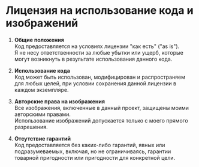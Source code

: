 **Лицензия на использование кода и изображений**  
=========================================================================================

1. **Общие положения**  
   Код предоставляется на условиях лицензии "как есть" ("as is").  
   Я не несу ответственности за любые убытки или ущерб, которые могут возникнуть в результате использования данного кода.  

2. **Использование кода**  
   Код может быть использован, модифицирован и распространяем для любых целей, при условии сохранения данной лицензии в каждом экземпляре.  

3. **Авторские права на изображения**  
   Все изображения, включенные в данный проект, защищены моими авторскими правами.  
   Использование изображений допускается только с моего прямого разрешения.  

4. **Отсутствие гарантий**  
   Код предоставляется без каких-либо гарантий, явных или подразумеваемых, включая, но не ограничиваясь, гарантии товарной пригодности или пригодности для конкретной цели.  
